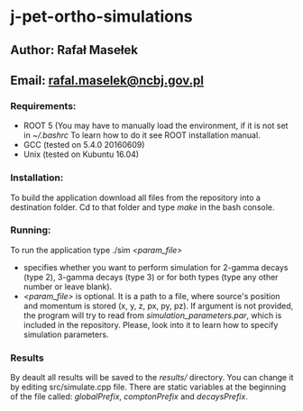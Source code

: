 # j-pet-ortho-simulations

## Author: Rafał Masełek
## Email: rafal.maselek@ncbj.gov.pl

### Requirements:
+ ROOT 5 (You may have to manually load the environment, if it is not set in *~/.bashrc* To learn how to do it see ROOT installation manual.
+ GCC (tested on 5.4.0 20160609)
+ Unix (tested on Kubuntu 16.04)

### Installation:
To build the application download all files from the repository into a destination folder. Cd to that folder
and type *make* in the bash console.

### Running:
To run the application type ./sim *<number>* *<param_file>*
+ *<number>* specifies whether you want to perform simulation for 2-gamma decays (type 2), 3-gamma 
decays (type 3) or for both types (type any other number or leave blank).
+ *<param_file>* is optional. It is a path to a file, where source's position and momentum is stored (x, y, z, px, py, pz). If argument is not provided, the program will try to read
from *simulation_parameters.par*, which is included in the repository. Please, look into it to learn how to specify simulation parameters.

### Results 
By deault all results will be saved to the *results/* directory. You can change it by editing src/simulate.cpp file. There are static variables at the beginning of the file called:
_globalPrefix_, _comptonPrefix_ and _decaysPrefix_.
